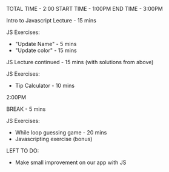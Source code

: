 TOTAL TIME - 2:00
START TIME - 1:00PM
END TIME - 3:00PM

Intro to Javascript Lecture - 15 mins

JS Exercises:
- "Update Name" - 5 mins
- "Update color" - 15 mins

JS Lecture continued - 15 mins (with solutions from above)

JS Exercises:
- Tip Calculator - 10 mins

2:00PM

BREAK - 5 mins

JS Exercises: 
- While loop guessing game - 20 mins
- Javascripting exercise (bonus)

LEFT TO DO: 
- Make small improvement on our app with JS